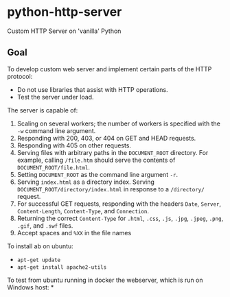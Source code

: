 # python-http-server
Custom HTTP Server on 'vanilla' Python

## Goal
To develop custom web server and implement certain parts of the HTTP protocol:
* Do not use libraries that assist with HTTP operations.
* Test the server under load.

The server is capable of:
1. Scaling on several workers; the number of workers is specified with the `-w` command line argument.
2. Responding with 200, 403, or 404 on GET and HEAD requests.
3. Responding with 405 on other requests.
4. Serving files with arbitrary paths in the `DOCUMENT_ROOT` directory. For example, calling `/file.htm` should serve the contents of `DOCUMENT_ROOT/file.html`.
5. Setting `DOCUMENT_ROOT` as the command line argument `-r`.
6. Serving `index.html` as a directory index. Serving `DOCUMENT_ROOT/directory/index.html` in response to a `/directory/` request.
7. For successful GET requests, responding with the headers `Date`, `Server`, `Content-Length`, `Content-Type`, and `Connection`.
8. Returning the correct `Content-Type` for `.html`, `.css`, `.js`, `.jpg`, `.jpeg`, `.png`, `.gif`, and `.swf` files.
9. Accept spaces and `%XX` in the file names


To install ab on ubuntu:
* `apt-get update`
* `apt-get install apache2-utils`

To test from ubuntu running in docker the webserver, which is run on Windows host: 
* 